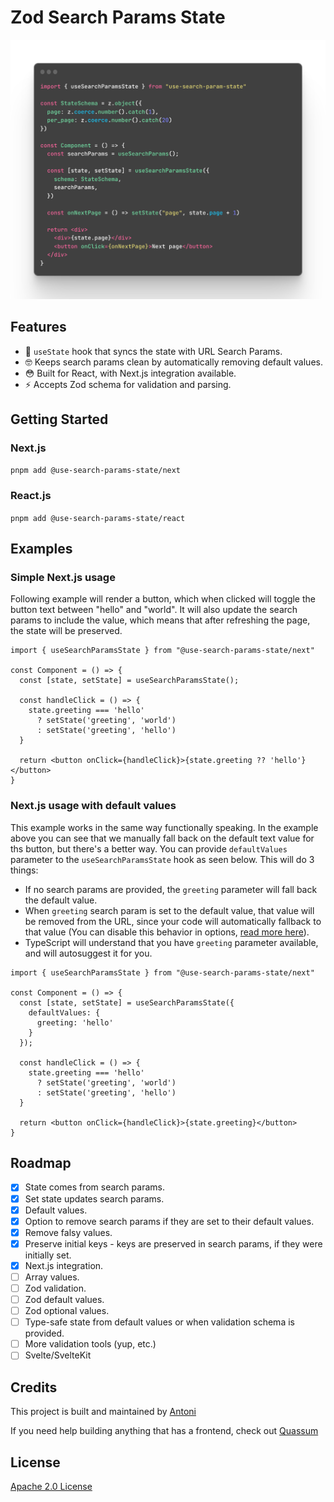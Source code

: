 # Zod Search Params State

![approximate implementation preview](./assets/estimated-implementation.png)

## Features

- 🚀 `useState` hook that syncs the state with URL Search Params.
- 🤓 Keeps search params clean by automatically removing default values.
- 😳 Built for React, with Next.js integration available.
- ⚡️ Accepts Zod schema for validation and parsing.

## Getting Started

### Next.js

`pnpm add @use-search-params-state/next`

### React.js

`pnpm add @use-search-params-state/react`

## Examples

### Simple Next.js usage

Following example will render a button, which when clicked will toggle the button text between "hello" and "world". It will also update the search params to include the value, which means that after refreshing the page, the state will be preserved.

```tsx
import { useSearchParamsState } from "@use-search-params-state/next"

const Component = () => {
  const [state, setState] = useSearchParamsState();

  const handleClick = () => {
    state.greeting === 'hello'
      ? setState('greeting', 'world')
      : setState('greeting', 'hello')
  }

  return <button onClick={handleClick}>{state.greeting ?? 'hello'}</button>
}
```

### Next.js usage with default values

This example works in the same way functionally speaking. In the example above you can see that we manually fall back on the default text value for ths button, but there's a better way. You can provide `defaultValues` parameter to the `useSearchParamsState` hook as seen below. This will do 3 things:

- If no search params are provided, the `greeting` parameter will fall back the default value.
- When `greeting` search param is set to the default value, that value will be removed from the URL, since your code will automatically fallback to that value (You can disable this behavior in options, [read more here](/#todo)).
- TypeScript will understand that you have `greeting` parameter available, and will autosuggest it for you.

```tsx
import { useSearchParamsState } from "@use-search-params-state/next"

const Component = () => {
  const [state, setState] = useSearchParamsState({
    defaultValues: {
      greeting: 'hello'
    }
  });

  const handleClick = () => {
    state.greeting === 'hello'
      ? setState('greeting', 'world')
      : setState('greeting', 'hello')
  }

  return <button onClick={handleClick}>{state.greeting}</button>
}
```

## Roadmap

- [x] State comes from search params.
- [x] Set state updates search params.
- [x] Default values.
- [x] Option to remove search params if they are set to their default values.
- [x] Remove falsy values.
- [x] Preserve initial keys - keys are preserved in search params, if they were initially set.
- [x] Next.js integration.
- [ ] Array values.
- [ ] Zod validation.
- [ ] Zod default values.
- [ ] Zod optional values.
- [ ] Type-safe state from default values or when validation schema is provided.
- [ ] More validation tools (yup, etc.)
- [ ] Svelte/SvelteKit

## Credits

This project is built and maintained by [Antoni](https://github.com/bring-shrubbery)

If you need help building anything that has a frontend, check out [Quassum](https://quassum.com)

## License

[Apache 2.0 License](./LICENSE)
